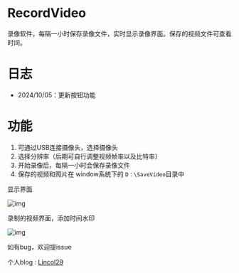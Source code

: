 # RecordVideo

录像软件，每隔一小时保存录像文件，实时显示录像界面。保存的视频文件可查看时间。

# 日志

* 2024/10/05：更新按钮功能

# 功能

1. 可通过USB连接摄像头，选择摄像头
2. 选择分辨率（后期可自行调整视频帧率以及比特率）
3. 开始录像后，每隔一小时会保存录像文件
4. 保存的视频和照片在 window系统下的 `D：\SaveVideo`目录中

显示界面

![img](E:/ljx/a_lincol29%E7%9A%84github%E4%BB%93%E5%BA%93/README/1709725933824-7f77fb65-7df3-448f-a67f-dd19a2f0d6d7.png)

录制的视频界面，添加时间水印

![img](E:/ljx/a_lincol29%E7%9A%84github%E4%BB%93%E5%BA%93/README/1709725963309-7e0959b1-82a8-4cc3-a194-c71828c0ab4a.png)

如有bug，欢迎提issue

个人blog : [Lincol29](https://www.lincol29.cn)
